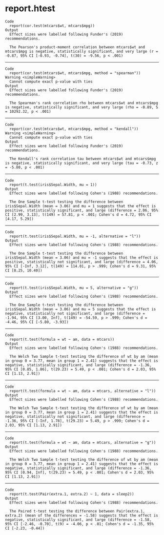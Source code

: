 # report.htest

    Code
      report(cor.test(mtcars$wt, mtcars$mpg))
    Output
      Effect sizes were labelled following Funder's (2019) recommendations.
      
      The Pearson's product-moment correlation between mtcars$wt and mtcars$mpg is negative, statistically significant, and very large (r = -0.87, 95% CI [-0.93, -0.74], t(30) = -9.56, p < .001)

---

    Code
      report(cor.test(mtcars$wt, mtcars$mpg, method = "spearman"))
    Warning <simpleWarning>
      Cannot compute exact p-value with ties
    Output
      Effect sizes were labelled following Funder's (2019) recommendations.
      
      The Spearman's rank correlation rho between mtcars$wt and mtcars$mpg is negative, statistically significant, and very large (rho = -0.89, S = 10292.32, p < .001)

---

    Code
      report(cor.test(mtcars$wt, mtcars$mpg, method = "kendall"))
    Warning <simpleWarning>
      Cannot compute exact p-value with ties
    Output
      Effect sizes were labelled following Funder's (2019) recommendations.
      
      The Kendall's rank correlation tau between mtcars$wt and mtcars$mpg is negative, statistically significant, and very large (tau = -0.73, z = -5.80, p < .001)

---

    Code
      report(t.test(iris$Sepal.Width, mu = 1))
    Output
      Effect sizes were labelled following Cohen's (1988) recommendations.
      
      The One Sample t-test testing the difference between iris$Sepal.Width (mean = 3.06) and mu = 1 suggests that the effect is positive, statistically significant, and large (difference = 2.06, 95% CI [2.99, 3.13], t(149) = 57.81, p < .001; Cohen's d = 4.72, 95% CI [4.17, 5.29])

---

    Code
      report(t.test(iris$Sepal.Width, mu = -1, alternative = "l"))
    Output
      Effect sizes were labelled following Cohen's (1988) recommendations.
      
      The One Sample t-test testing the difference between iris$Sepal.Width (mean = 3.06) and mu = -1 suggests that the effect is positive, statistically not significant, and large (difference = 4.06, 95% CI [-Inf, 3.12], t(149) = 114.01, p > .999; Cohen's d = 9.31, 95% CI [8.25, 10.40])

---

    Code
      report(t.test(iris$Sepal.Width, mu = 5, alternative = "g"))
    Output
      Effect sizes were labelled following Cohen's (1988) recommendations.
      
      The One Sample t-test testing the difference between iris$Sepal.Width (mean = 3.06) and mu = 5 suggests that the effect is negative, statistically not significant, and large (difference = -1.94, 95% CI [3.00, Inf], t(149) = -54.59, p > .999; Cohen's d = -4.46, 95% CI [-5.80, -3.93])

---

    Code
      report(t.test(formula = wt ~ am, data = mtcars))
    Output
      Effect sizes were labelled following Cohen's (1988) recommendations.
      
      The Welch Two Sample t-test testing the difference of wt by am (mean in group 0 = 3.77, mean in group 1 = 2.41) suggests that the effect is negative, statistically significant, and large (difference = -1.36, 95% CI [0.85, 1.86], t(29.23) = 5.49, p < .001; Cohen's d = 2.03, 95% CI [1.13, 2.91])

---

    Code
      report(t.test(formula = wt ~ am, data = mtcars, alternative = "l"))
    Output
      Effect sizes were labelled following Cohen's (1988) recommendations.
      
      The Welch Two Sample t-test testing the difference of wt by am (mean in group 0 = 3.77, mean in group 1 = 2.41) suggests that the effect is negative, statistically not significant, and large (difference = -1.36, 95% CI [-Inf, 1.78], t(29.23) = 5.49, p > .999; Cohen's d = 2.03, 95% CI [1.13, 2.91])

---

    Code
      report(t.test(formula = wt ~ am, data = mtcars, alternative = "g"))
    Output
      Effect sizes were labelled following Cohen's (1988) recommendations.
      
      The Welch Two Sample t-test testing the difference of wt by am (mean in group 0 = 3.77, mean in group 1 = 2.41) suggests that the effect is negative, statistically significant, and large (difference = -1.36, 95% CI [0.94, Inf], t(29.23) = 5.49, p < .001; Cohen's d = 2.03, 95% CI [1.13, 2.91])

---

    Code
      report(t.test(Pair(extra.1, extra.2) ~ 1, data = sleep2))
    Output
      Effect sizes were labelled following Cohen's (1988) recommendations.
      
      The Paired t-test testing the difference between Pair(extra.1, extra.2) (mean of the differences = -1.58) suggests that the effect is negative, statistically significant, and large (difference = -1.58, 95% CI [-2.46, -0.70], t(9) = -4.06, p < .01; Cohen's d = -1.35, 95% CI [-2.23, -0.44])

